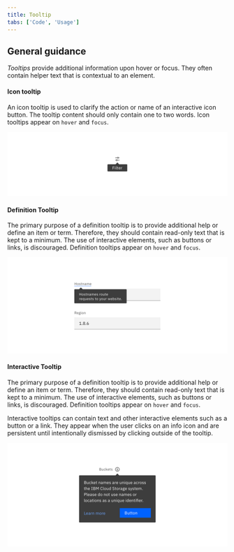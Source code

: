 ```yaml
---
title: Tooltip
tabs: ['Code', 'Usage']
---
```


## General guidance

_Tooltips_ provide additional information upon hover or focus. They often contain helper text that is contextual to an element.

#### Icon tooltip

An icon tooltip is used to clarify the action or name of an interactive icon button. The tooltip content should only contain one to two words. Icon tooltips appear on `hover` and `focus`.

<image-component cols="8"  caption="Icon tooltip used to clarify the action or name of an interactive icon button.">

![Example image of an icon tooltip.](images/tooltip-usage-1.png)

</image-component>

#### Definition Tooltip

The primary purpose of a definition tooltip is to provide additional help or define an item or term. Therefore, they should contain read-only text that is kept to a minimum. The use of interactive elements, such as buttons or links, is discouraged. Definition tooltips appear on `hover` and `focus`.

<image-component cols="8"  caption="Definition tooltip used to define a Form label.">

![Example image of a definition tooltip.](images/tooltip-usage-2.png)

</image-component>

#### Interactive Tooltip

The primary purpose of a definition tooltip is to provide additional help or define an item or term. Therefore, they should contain read-only text that is kept to a minimum. The use of interactive elements, such as buttons or links, is discouraged. Definition tooltips appear on `hover` and `focus`.

Interactive tooltips can contain text and other interactive elements such as a button or a link. They appear when the user clicks on an info icon and are persistent until intentionally dismissed by clicking outside of the tooltip.

<image-component cols="8"  caption="Example of an interactive tooltip.">

![Example image of an interactive tooltip.](images/tooltip-usage-3.png)

</image-component>
